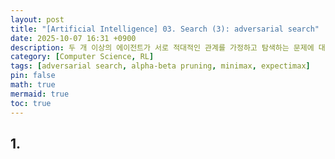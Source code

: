 ```yaml
---
layout: post
title: "[Artificial Intelligence] 03. Search (3): adversarial search"
date: 2025-10-07 16:31 +0900
description: 두 개 이상의 에이전트가 서로 적대적인 관계를 가정하고 탐색하는 문제에 대해서 다룹니다.  
category: [Computer Science, RL]
tags: [adversarial search, alpha-beta pruning, minimax, expectimax]
pin: false
math: true
mermaid: true
toc: true
---  
```

## 1. 